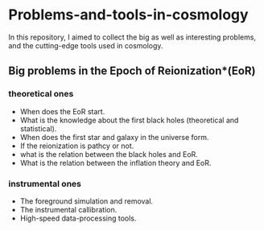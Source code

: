 # Problems-and-tools-in-cosmology
In this repository, I aimed to collect the big as well as interesting problems, and the cutting-edge tools used in cosmology.

## Big problems in the Epoch of Reionization*(EoR)
### theoretical ones
* When does the EoR start.
* What is the knowledge about the first black holes (theoretical and statistical).
* When does the first star and galaxy in the universe form.
* If the reionization is pathcy or not.
* what is the relation between the black holes and EoR.
* What is the relation between the inflation theory and EoR.

### instrumental ones
* The foreground simulation and removal.
* The instrumental callibration.
* High-speed data-processing tools.

